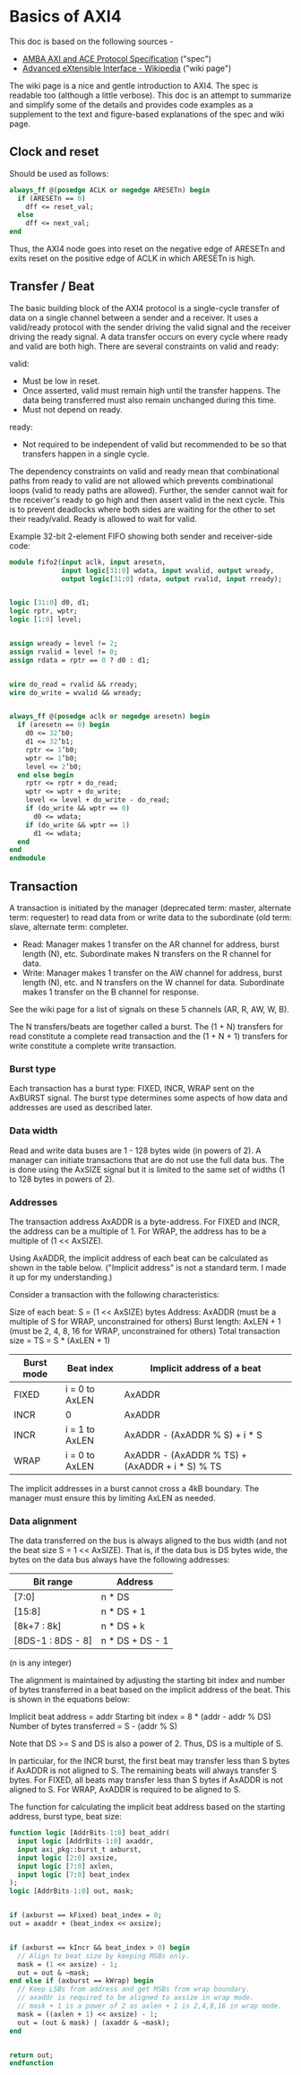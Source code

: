 # Basics of AXI4


This doc is based on the following sources -

 - [AMBA AXI and ACE Protocol Specification](https://developer.arm.com/documentation/ihi0022/latest/) ("spec")
 - [Advanced eXtensible Interface - Wikipedia](https://en.wikipedia.org/wiki/Advanced_eXtensible_Interface) ("wiki page")

The wiki page is a nice and gentle introduction to AXI4. The spec is readable too (although a little verbose). This doc is an attempt to summarize and simplify some of the details and provides code examples as a supplement to the text and figure-based explanations of the spec and wiki page.


## Clock and reset


Should be used as follows:


```systemverilog
always_ff @(posedge ACLK or negedge ARESETn) begin
  if (ARESETn == 0)
    dff <= reset_val;
  else
    dff <= next_val;
end
```


Thus, the AXI4 node goes into reset on the negative edge of ARESETn and exits reset on the positive edge of ACLK in which ARESETn is high.


## Transfer / Beat


The basic building block of the AXI4 protocol is a single-cycle transfer of data on a single channel between a sender and a receiver. It uses a valid/ready protocol with the sender driving the valid signal and the receiver driving the ready signal. A data transfer occurs on every cycle where ready and valid are both high. There are several constraints on valid and ready:


valid:
 - Must be low in reset.
 - Once asserted, valid must remain high until the transfer happens. The data being transferred must also remain unchanged during this time.
 - Must not depend on ready.

ready:
 - Not required to be independent of valid but recommended to be so that transfers happen in a single cycle.

The dependency constraints on valid and ready mean that combinational paths from ready to valid are not allowed which prevents combinational loops (valid to ready paths are allowed). Further, the sender cannot wait for the receiver's ready to go high and then assert valid in the next cycle. This is to prevent deadlocks where both sides are waiting for the other to set their ready/valid. Ready is allowed to wait for valid.



Example 32-bit 2-element FIFO showing both sender and receiver-side code:


```systemverilog
module fifo2(input aclk, input aresetn,
             input logic[31:0] wdata, input wvalid, output wready,
             output logic[31:0] rdata, output rvalid, input rready);


logic [31:0] d0, d1;
logic rptr, wptr;
logic [1:0] level;


assign wready = level != 2;
assign rvalid = level != 0;
assign rdata = rptr == 0 ? d0 : d1;


wire do_read = rvalid && rready;
wire do_write = wvalid && wready;


always_ff @(posedge aclk or negedge aresetn) begin
  if (aresetn == 0) begin
    d0 <= 32’b0;
    d1 <= 32’b1;
    rptr <= 1’b0;
    wptr <= 1’b0;
    level <= 2’b0;
  end else begin
    rptr <= rptr + do_read;
    wptr <= wptr + do_write;
    level <= level + do_write - do_read;
    if (do_write && wptr == 0)
      d0 <= wdata;
    if (do_write && wptr == 1)
      d1 <= wdata;
  end
end
endmodule
```


## Transaction


A transaction is initiated by the manager (deprecated term: master, alternate term: requester) to read data from or write data to the subordinate (old term: slave, alternate term: completer.


 - Read: Manager makes 1 transfer on the AR channel for address, burst length (N), etc. Subordinate makes N transfers on the R channel for data.
 - Write: Manager makes 1 transfer on the AW channel for address, burst length (N), etc. and N transfers on the W channel for data. Subordinate makes 1 transfer on the B channel for response.

See the wiki page for a list of signals on these 5 channels (AR, R, AW, W, B).

The N transfers/beats are together called a burst. The (1 + N) transfers for read constitute a complete read transaction and the (1 + N + 1) transfers for write constitute a complete write transaction.


### Burst type

Each transaction has a burst type: FIXED, INCR, WRAP sent on the AxBURST signal. The burst type determines some aspects of how data and addresses are used as described later.


### Data width


Read and write data buses are 1 - 128 bytes wide (in powers of 2). A manager can initiate transactions that are do not use the full data bus. The is done using the AxSIZE signal but it is limited to the same set of widths (1 to 128 bytes in powers of 2).


### Addresses


The transaction address AxADDR is a byte-address. For FIXED and INCR, the address can be a multiple of 1. For WRAP, the address has to be a multiple of (1 << AxSIZE). 

Using AxADDR, the implicit address of each beat can be calculated as shown in the table below. ("Implicit address" is not a standard term. I made it up for my understanding.)


Consider a transaction with the following characteristics:


Size of each beat: S = (1 << AxSIZE) bytes
Address: AxADDR   (must be a multiple of S for WRAP, unconstrained for others)
Burst length: AxLEN + 1 (must be 2, 4, 8, 16 for WRAP, unconstrained for others)
Total transaction size = TS = S * (AxLEN + 1)


| Burst mode | Beat index | Implicit address of a beat |
| ---------- | ---------- | -------------------------- |
| FIXED  | i = 0 to AxLEN | AxADDR |
| INCR   | 0              | AxADDR |
| INCR   | i = 1 to AxLEN | AxADDR - (AxADDR % S) + i * S |
| WRAP   | i = 0 to AxLEN | AxADDR - (AxADDR % TS) + (AxADDR + i * S) % TS |


The implicit addresses in a burst cannot cross a 4kB boundary. The manager must ensure this by limiting AxLEN as needed.


### Data alignment

The data transferred on the bus is always aligned to the bus width (and not the beat size S = 1 << AxSIZE). That is, if the data bus is DS bytes wide, the bytes on the data bus always have the following addresses:


| Bit range | Address |
| --------- | ------- |
| [7:0]     | n * DS  |
| [15:8]    | n * DS + 1 |
| [8k+7 : 8k] | n * DS + k |
| [8DS-1 : 8DS - 8] | n * DS + DS - 1 |

(n is any integer)


The alignment is maintained by adjusting the starting bit index and number of bytes transferred in a beat based on the implicit address of the beat. This is shown in the equations below:


Implicit beat address = addr
Starting bit index = 8 * (addr - addr % DS)
Number of bytes transferred = S - (addr % S)


Note that DS  >= S and DS is also a power of 2. Thus, DS is a multiple of S.


In particular, for the INCR burst, the first beat may transfer less than S bytes if AxADDR is not aligned to S. The remaining beats will always transfer S bytes. For FIXED, all beats may transfer less than S bytes if AxADDR is not aligned to S. For WRAP, AxADDR is required to be aligned to S.


The function for calculating the implicit beat address based on the starting address, burst type, beat size:


```systemverilog
function logic [AddrBits-1:0] beat_addr(
  input logic [AddrBits-1:0] axaddr,
  input axi_pkg::burst_t axburst,
  input logic [2:0] axsize,
  input logic [7:0] axlen,
  input logic [7:0] beat_index
);
logic [AddrBits-1:0] out, mask;


if (axburst == kFixed) beat_index = 0;
out = axaddr + (beat_index << axsize);


if (axburst == kIncr && beat_index > 0) begin
  // Align to beat size by keeping MSBs only.
  mask = (1 << axsize) - 1;
  out = out & ~mask;
end else if (axburst == kWrap) begin
  // Keep LSBs from address and get MSBs from wrap boundary.
  // axaddr is required to be aligned to axsize in wrap mode.
  // mask + 1 is a power of 2 as axlen + 1 is 2,4,8,16 in wrap mode.
  mask = ((axlen + 1) << axsize) - 1;
  out = (out & mask) | (axaddr & ~mask);
end


return out;
endfunction
```
